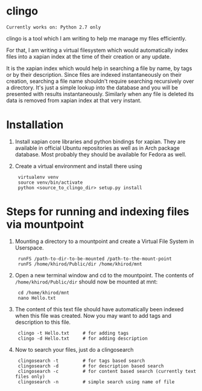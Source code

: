 clingo 
===========

`Currently works on: Python 2.7 only`

clingo is a tool which I am writing to help me manage my files 
efficiently.

For that, I am writing a virtual filesystem which would automatically 
index files into a xapian index at the time of their creation or any update.

It is the xapian index which would help in searching a file by name, by 
tags or by their description. Since files are indexed instantaneously on 
their creation, searching a file name shouldn't require searching 
recursively over a directory. It's just a simple lookup into the 
database and you will be presented with results instantaneously. 
Similarly when any file is deleted its data is removed from xapian index 
at that very instant.


Installation
================

1. Install xapian core libraries and python bindings for xapian.
   They are available in official Ubuntu repositories as well as in Arch package database.
   Most probably they should be available for Fedora as well.

2. Create a virtual environment and install there using

        virtualenv venv
        source venv/bin/activate
        python <source_to_clingo_dir> setup.py install
    


Steps for running and indexing files via mountpoint
=====================================================

1. Mounting a directory to a mountpoint and create a Virtual File System in Userspace.
        
        runFS /path-to-dir-to-be-mounted /path-to-the-mount-point
        runFS /home/khirod/Public/dir /home/khirod/mnt

2. Open a new terminal window and cd to the mountpoint. The contents of `/home/khirod/Public/dir` should now be mounted at mnt:
        
        cd /home/khirod/mnt
        nano Hello.txt
        
3. The content of this text file should have automatically been indexed when this file was created. Now you may want to add tags and description to this file.

        clingo -t Hello.txt     # for adding tags
        clingo -d Hello.txt     # for adding description

        
4. Now to search your files, just do a clingosearch

        clingosearch -t         # for tags based search
        clingosearch -d         # for description based search
        clingosearch -c         # for content based search (currently text files only)
        clingosearch -n         # simple search using name of file
